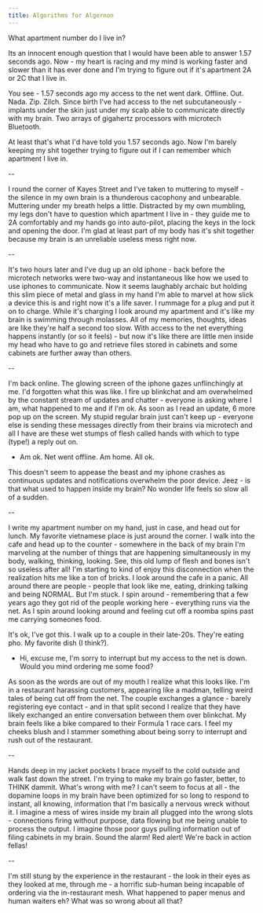 ```yaml
---
title: Algorithms for Algernon
---
```


What apartment number do I live in?

Its an innocent enough question that I would have been able to answer 1.57 seconds ago. Now - my heart is racing and my mind is working faster and slower than it has ever done and I'm trying to figure out if it's apartment 2A or 2C that I live in.

You see - 1.57 seconds ago my access to the net went dark. Offline. Out. Nada. Zip. Zilch. Since birth I've had access to the net subcutaneously - implants under the skin just under my scalp able to communicate directly with my brain. Two arrays of gigahertz processors with microtech Bluetooth.

At least that's what I'd have told you 1.57 seconds ago. Now I'm barely keeping my shit together trying to figure out if I can remember which apartment I live in.

--

I round the corner of Kayes Street and I've taken to muttering to myself - the silence in my own brain is a thunderous cacophony and unbearable. Muttering under my breath helps a little. Distracted by my own mumbling, my legs don't have to question which apartment I live in - they guide me to 2A comfortably and my hands go into auto-pilot, placing the keys in the lock and opening the door. I'm glad at least part of my body has it's shit together because my brain is an unreliable useless mess right now.

--

It's two hours later and I've dug up an old iphone - back before the microtech networks were two-way and instantaneous like how we used to use iphones to communicate. Now it seems laughably archaic but holding this slim piece of metal and glass in my hand I'm able to marvel at how slick a device this is and right now it's a life saver. I rummage for a plug and put it on to charge. While it's charging I look around my apartment and it's like my brain is swimming through molasses. All of my memories, thoughts, ideas are like they're half a second too slow. With access to the net everything happens instantly (or so it feels) - but now it's like there are little men inside my head who have to go and retrieve files stored in cabinets and some cabinets are further away than others.

--

I'm back online. The glowing screen of the iphone gazes unflinchingly at me. I'd forgotten what this was like. I fire up blinkchat and am overwhelmed by the constant stream of updates and chatter - everyone is asking where I am, what happened to me and if I'm ok. As soon as I read an update, 6 more pop up on the screen. My stupid regular brain just can't keep up - everyone else is sending these messages directly from their brains via microtech and all I have are these wet stumps of flesh called hands with which to type (type!) a reply out on.

 - Am ok. Net went offline. Am home. All ok.
 
This doesn't seem to appease the beast and my iphone crashes as continuous updates and notifications overwhelm the poor device. Jeez - is that what used to happen inside my brain? No wonder life feels so slow all of a sudden.

--

I write my apartment number on my hand, just in case, and head out for lunch. My favorite vietnamese place is just around the corner. I walk into the cafe and head up to the counter - somewhere in the back of my brain I'm marveling at the number of things that are happening simultaneously in my body, walking, thinking, looking. See, this old lump of flesh and bones isn't so useless after all! I'm starting to kind of enjoy this disconnection when the realization hits me like a ton of bricks. I look around the cafe in a panic. All around there are people - people that look like me, eating, drinking talking and being NORMAL. But I'm stuck. I spin around - remembering that a few years ago they got rid of the people working here - everything runs via the net. As I spin around looking around and feeling cut off a roomba spins past me carrying someones food.

It's ok, I've got this. I walk up to a couple in their late-20s. They're eating pho. My favorite dish (I think?).

 - Hi, excuse me, I'm sorry to interrupt but my access to the net is down. Would you mind ordering me some food?
 
As soon as the words are out of my mouth I realize what this looks like. I'm in a restaurant harassing customers, appearing like a madman, telling weird tales of being cut off from the net. The couple exchanges a glance - barely registering eye contact - and in that split second I realize that they have likely exchanged an entire conversation between them over blinkchat. My brain feels like a bike compared to their Formula 1 race cars. I feel my cheeks blush and I stammer something about being sorry to interrupt and rush out of the restaurant.

--

Hands deep in my jacket pockets I brace myself to the cold outside and walk fast down the street. I'm trying to make my brain go faster, better, to THINK dammit. What's wrong with me? I can't seem to focus at all - the dopamine loops in my brain have been optimized for so long to respond to instant, all knowing, information that I'm basically a nervous wreck without it. I imagine a mess of wires inside my brain all plugged into the wrong slots - connections firing without purpose, data flowing but me being unable to process the output. I imagine those poor guys pulling information out of filing cabinets in my brain. Sound the alarm! Red alert! We're back in action fellas!

--

I'm still stung by the experience in the restaurant - the look in their eyes as they looked at me, through me - a horrific sub-human being incapable of ordering via the in-restaurant mesh. What happened to paper menus and human waiters eh? What was so wrong about all that?
